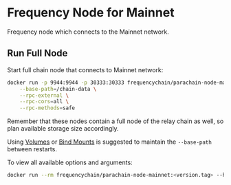 # Frequency Node for Mainnet

Frequency node which connects to the Mainnet network.

## Run Full Node

Start full chain node that connects to Mainnet network:

```sh
docker run -p 9944:9944 -p 30333:30333 frequencychain/parachain-node-mainnet:<version.tag> \
    --base-path=/chain-data \
    --rpc-external \
    --rpc-cors=all \
    --rpc-methods=safe
```

Remember that these nodes contain a full node of the relay chain as well, so plan available storage size accordingly.

Using [Volumes](https://docs.docker.com/storage/volumes/) or [Bind Mounts](https://docs.docker.com/storage/bind-mounts/) is suggested to maintain the `--base-path` between restarts.

To view all available options and arguments:

```sh
docker run --rm frequencychain/parachain-node-mainnet:<version.tag> --help
```
